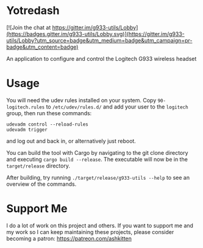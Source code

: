 # Yotredash

[![Join the chat at https://gitter.im/g933-utils/Lobby](https://badges.gitter.im/g933-utils/Lobby.svg)](https://gitter.im/g933-utils/Lobby?utm_source=badge&utm_medium=badge&utm_campaign=pr-badge&utm_content=badge)

An application to configure and control the Logitech G933 wireless headset

# Usage

You will need the udev rules installed on your system. Copy `90-logitech.rules` to `/etc/udev/rules.d/` and add your user to the `logitech` group, then run these commands:
```
udevadm control --reload-rules
udevadm trigger
```
and log out and back in, or alternatively just reboot.

You can build the tool with Cargo by navigating to the git clone directory and executing `cargo build --release`. The executable will now be in the `target/release` directory.

After building, try running `./target/release/g933-utils --help` to see an overview of the commands.

# Support Me

I do a lot of work on this project and others. If you want to support me and my work so I can keep maintaining these projects, please consider becoming a patron: https://patreon.com/ashkitten
